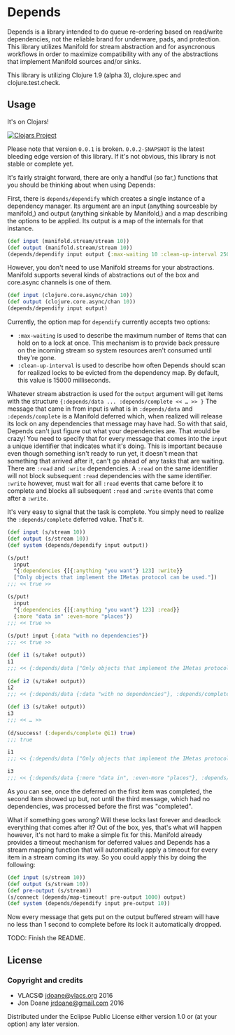 # Depends

Depends is a library intended to do queue re-ordering based on read/write
dependencies, not the reliable brand for underware, pads, and protection. This
library utilizes Manifold for stream abstraction and for asyncronous workflows
in order to maximize compatibility with any of the abstractions that implement
Manifold sources and/or sinks.

This library is utilizing Clojure 1.9 (alpha 3), clojure.spec and
clojure.test.check.

## Usage

It's on Clojars!

[![Clojars Project](https://img.shields.io/clojars/v/org.vlacs/depends.svg)](https://clojars.org/org.vlacs/depends)

Please note that version ```0.0.1``` is broken. ```0.0.2-SNAPSHOT``` is the
latest bleeding edge version of this library. If it's not obvious, this library
is not stable or complete yet.

It's fairly straight forward, there are only a handful (so far,) functions that
you should be thinking about when using Depends:

First, there is ```depends/dependify``` which creates a single instance of
a dependency manager. Its argument are an input (anything sourceable by
manifold,) and output (anything sinkable by Manifold,) and a map describing the
options to be applied. Its output is a map of the internals for that instance.

```clj
(def input (manifold.stream/stream 10))
(def output (manifold.stream/stream 10))
(depends/dependify input output {:max-waiting 10 :clean-up-interval 2500})
```

However, you don't need to use Manifold streams for your abstractions. Manifold
supports several kinds of abstractions out of the box and core.async channels is
one of them.

```clj
(def input (clojure.core.async/chan 10))
(def output (clojure.core.async/chan 10))
(depends/dependify input output)
```

Currently, the option map for ```dependify``` currently accepts two options:

 - ```:max-waiting``` is used to describe the maximum number of items that can hold on
   to a lock at once. This mechanism is to provide back pressure on the incoming
   stream so system resources aren't consumed until they're gone.
 - ```:clean-up-interval``` is used to describe how often Depends should scan for
   realized locks to be evicted from the dependency map. By default, this value
   is 15000 milliseconds.

Whatever stream abstraction is used for the ```output``` argument will get items
with the structure ```{:depends/data ... :depends/complete << … >> }``` The
message that came in from input is what is in ```:depends/data``` and
```:depends/complete``` is a Manifold deferred which, when realized will release
its lock on any dependencies that message may have had. So with that said,
Depends can't just figure out what your dependencies are. That would be crazy!
You need to specify that for every message that comes into the ```input```
a unique identifier that indicates what it's doing. This is important because even
though something isn't ready to run yet, it doesn't mean that something that
arrived after it, can't go ahead of any tasks that are waiting. There are
```:read``` and ```:write``` dependencies. A ```:read``` on the same identifier
will not block subsequent ```:read``` dependencies with the same identifier.
```:write``` however, must wait for all ```:read``` events that came before it
to complete and blocks all subsequent ```:read``` and ```:write``` events that
come after a ```:write```.

It's very easy to signal that the task is complete. You simply need to realize
the ```:depends/complete``` deferred value. That's it.

```clj
(def input (s/stream 10))
(def output (s/stream 10))
(def system (depends/dependify input output))

(s/put!
  input
  ^{:dependencies {[{:anything "you want"} 123] :write}}
  ["Only objects that implement the IMetas protocol can be used."])
;;; << true >> 

(s/put!
  input
  ^{:dependencies {[{:anything "you want"} 123] :read}}
  {:more "data in" :even-more "places"})
;;; << true >> 
   
(s/put! input {:data "with no dependencies"})
;;; << true >>

(def i1 (s/take! output))
i1
;;; << {:depends/data ["Only objects that implement the IMetas protocol can be used."], :depends/complete << … >>} >>
   
(def i2 (s/take! output))
i2
;;; << {:depends/data {:data "with no dependencies"}, :depends/complete << … >>} >>

(def i3 (s/take! output))
i3
;;; << … >>
   
(d/success! (:depends/complete @i1) true)
;;; true

i1
;;; << {:depends/data ["Only objects that implement the IMetas protocol can be used."], :depends/complete << true >>} >>

i3
;;; << {:depends/data {:more "data in", :even-more "places"}, :depends/complete << … >>} >>
```

As you can see, once the deferred on the first item was completed, the second
item showed up but, not until the third message, which had no dependencies, was
processed before the first was "completed".

What if something goes wrong? Will these locks last forever and deadlock
everything that comes after it? Out of the box, yes, that's what will happen
however, it's not hard to make a simple fix for this. Manifold already provides
a timeout mechanism for deferred values and Depends has a stream mapping
function that will automatically apply a timeout for every item in a stream
coming its way. So you could apply this by doing the following:

```clj
(def input (s/stream 10))
(def output (s/stream 10))
(def pre-output (s/stream))
(s/connect (depends/map-timeout! pre-output 1000) output)
(def system (depends/dependify input pre-output 10))
```

Now every message that gets put on the output buffered stream will have no less
than 1 second to complete before its lock it automatically dropped.

TODO: Finish the README.

## License

### Copyright and credits
 - VLACS© <jdoane@vlacs.org> 2016
 - Jon Doane <jrdoane@gmail.com> 2016

Distributed under the Eclipse Public License either version 1.0 or (at
your option) any later version.
